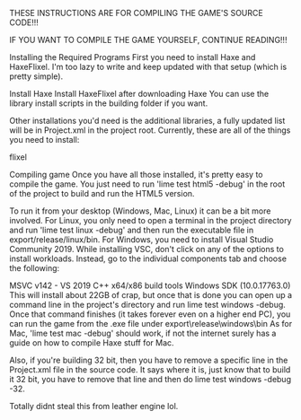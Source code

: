 THESE INSTRUCTIONS ARE FOR COMPILING THE GAME'S SOURCE CODE!!!

IF YOU WANT TO COMPILE THE GAME YOURSELF, CONTINUE READING!!!

Installing the Required Programs
First you need to install Haxe and HaxeFlixel. I'm too lazy to write and keep updated with that setup (which is pretty simple).

Install Haxe
Install HaxeFlixel after downloading Haxe
You can use the library install scripts in the building folder if you want.

Other installations you'd need is the additional libraries, a fully updated list will be in Project.xml in the project root. Currently, these are all of the things you need to install:

flixel

Compiling game
Once you have all those installed, it's pretty easy to compile the game. You just need to run 'lime test html5 -debug' in the root of the project to build and run the HTML5 version.

To run it from your desktop (Windows, Mac, Linux) it can be a bit more involved. For Linux, you only need to open a terminal in the project directory and run 'lime test linux -debug' and then run the executable file in export/release/linux/bin. For Windows, you need to install Visual Studio Community 2019. While installing VSC, don't click on any of the options to install workloads. Instead, go to the individual components tab and choose the following:

MSVC v142 - VS 2019 C++ x64/x86 build tools
Windows SDK (10.0.17763.0)
This will install about 22GB of crap, but once that is done you can open up a command line in the project's directory and run lime test windows -debug. Once that command finishes (it takes forever even on a higher end PC), you can run the game from the .exe file under export\release\windows\bin As for Mac, 'lime test mac -debug' should work, if not the internet surely has a guide on how to compile Haxe stuff for Mac.

Also, if you're building 32 bit, then you have to remove a specific line in the Project.xml file in the source code. It says where it is, just know that to build it 32 bit, you have to remove that line and then do lime test windows -debug -32.

Totally didnt steal this from leather engine lol.
